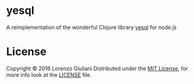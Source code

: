 # yesql

A reimplementation of the wonderful Clojure library [yesql](https://github.com/krisajenkins/yesql) for node.js

# License

Copyright &copy; 2016 Lorenzo Giuliani
Distributed under the [MIT License](https://opensource.org/licenses/mit-license.html), for more info look at the [LICENSE](./LICENSE) file.

